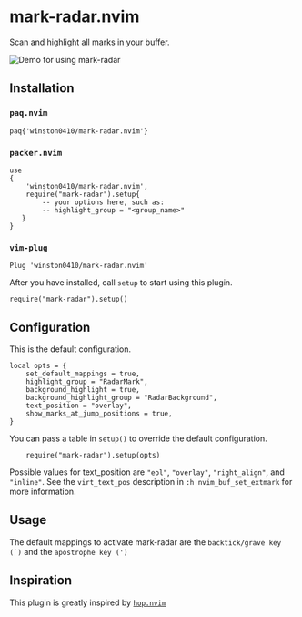 # mark-radar.nvim

Scan and highlight all marks in your buffer.

![Demo for using mark-radar](./static/mark_radar_demo.gif)

## Installation

### `paq.nvim`

```shell
paq{'winston0410/mark-radar.nvim'}
```

### `packer.nvim`

```shell
use
{
    'winston0410/mark-radar.nvim',
    require("mark-radar").setup{
        -- your options here, such as:
        -- highlight_group = "<group_name>"
   }
}  
``` 

### `vim-plug`

```shell
Plug 'winston0410/mark-radar.nvim'
```

After you have installed, call `setup` to start using this plugin.

```shell
require("mark-radar").setup()
```

## Configuration

This is the default configuration.

```shell
local opts = {
    set_default_mappings = true,
    highlight_group = "RadarMark",
    background_highlight = true,                    
    background_highlight_group = "RadarBackground", 
    text_position = "overlay",
    show_marks_at_jump_positions = true,
}
```

You can pass a table in `setup()` to override the default configuration.

```shell
    require("mark-radar").setup(opts)
```

Possible values for text_position are `"eol"`, `"overlay"`, `"right_align"`, and `"inline"`. See the `virt_text_pos` description in `:h nvim_buf_set_extmark` for more information.

## Usage

The default mappings to activate mark-radar are the `` backtick/grave key (`) `` and the `apostrophe key (')`

## Inspiration

This plugin is greatly inspired by [`hop.nvim`](https://github.com/phaazon/hop.nvim)
